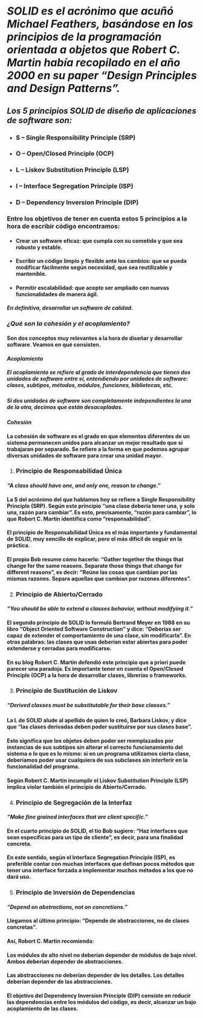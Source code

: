 # *SOLID es el acrónimo que acuñó Michael Feathers, basándose en los principios de la programación orientada a objetos que Robert C. Martin había recopilado en el año 2000 en su paper “Design Principles and Design Patterns”.*

## *Los 5 principios SOLID de diseño de aplicaciones de software son:*
* ###  S – Single Responsibility Principle (SRP)
* ###  O – Open/Closed Principle (OCP)
* ###  L – Liskov Substitution Principle (LSP)
* ###  I – Interface Segregation Principle (ISP)
* ###  D – Dependency Inversion Principle (DIP)

### Entre los objetivos de tener en cuenta estos 5 principios a la hora de escribir código encontramos:

* #### Crear un software eficaz: que cumpla con su cometido y que sea robusto y estable.
* #### Escribir un código limpio y flexible ante los cambios: que se pueda modificar fácilmente según necesidad, que sea reutilizable y mantenible.
* #### Permitir escalabilidad: que acepte ser ampliado con nuevas funcionalidades de manera ágil.

#### *En definitiva, desarrollar un software de calidad.*

### *¿Qué son la cohesión y el acoplamiento?*
 #### Son dos conceptos muy relevantes a la hora de diseñar y desarrollar software. Veamos en qué consisten.

#### *Acoplamiento*

##### El acoplamiento se refiere al grado de interdependencia que tienen dos unidades de software entre sí, entendiendo por unidades de software: clases, subtipos, métodos, módulos, funciones, bibliotecas, etc.

##### Si dos unidades de software son completamente independientes la una de la otra, decimos que están desacopladas.

#### *Cohesión*

#### La cohesión de software es el grado en que elementos diferentes de un sistema permanecen unidos para alcanzar un mejor resultado que si trabajaran por separado. Se refiere a la forma en que podemos agrupar diversas unidades de software para crear una unidad mayor.

1. ### Principio de Responsabilidad Única
 #### *“A class should have one, and only one, reason to change.”*

#### La S del acrónimo del que hablamos hoy se refiere a Single Responsibility Principle (SRP). Según este principio “una clase debería tener una, y solo una, razón para cambiar”. Es esto, precisamente, “razón para cambiar”, lo que Robert C. Martin identifica como “responsabilidad”.

#### El principio de Responsabilidad Única es el más importante y fundamental de SOLID, muy sencillo de explicar, pero el más difícil de seguir en la práctica.

#### El propio Bob resume cómo hacerlo: “Gather together the things that change for the same reasons. Separate those things that change for different reasons”, es decir: “Reúne las cosas que cambian por las mismas razones. Separa aquellas que cambian por razones diferentes”.

2. ### Principio de Abierto/Cerrado
#### *“You should be able to extend a classes behavior, without modifying it.”*

#### El segundo principio de SOLID lo formuló Bertrand Meyer en 1988 en su libro “Object Oriented Software Construction” y dice: “Deberías ser capaz de extender el comportamiento de una clase, sin modificarla”. En otras palabras: las clases que usas deberían estar abiertas para poder extenderse y cerradas para modificarse.

#### En su blog Robert C. Martin defendió este principio que a priori puede parecer una paradoja. Es importante tener en cuenta el Open/Closed Principle (OCP) a la hora de desarrollar clases, librerías o frameworks.

3. ### Principio de Sustitución de Liskov
##### *“Derived classes must be substitutable for their base classes.”*

#### La L de SOLID alude al apellido de quien lo creó, Barbara Liskov, y dice que “las clases derivadas deben poder sustituirse por sus clases base”.

#### Esto significa que los objetos deben poder ser reemplazados por instancias de sus subtipos sin alterar el correcto funcionamiento del sistema o lo que es lo mismo: si en un programa utilizamos cierta clase, deberíamos poder usar cualquiera de sus subclases sin interferir en la funcionalidad del programa.  

#### Según Robert C. Martin incumplir el Liskov Substitution Principle (LSP) implica violar también el principio de Abierto/Cerrado.

4. ### Principio de Segregación de la Interfaz
#### *“Make fine grained interfaces that are client specific.”*

#### En el cuarto principio de SOLID, el tío Bob sugiere: “Haz interfaces que sean específicas para un tipo de cliente”, es decir, para una finalidad concreta.

#### En este sentido, según el Interface Segregation Principle (ISP), es preferible contar con muchas interfaces que definan pocos métodos que tener una interface forzada a implementar muchos métodos a los que no dará uso.

5. ### Principio de Inversión de Dependencias
#### *“Depend on abstractions, not on concretions.”*

#### Llegamos al último principio: “Depende de abstracciones, no de clases concretas”.

#### Así, Robert C. Martin recomienda:

#### **Los módulos de alto nivel no deberían depender de módulos de bajo nivel. Ambos deberían depender de abstracciones.**
#### Las abstracciones no deberían depender de los detalles. Los detalles deberían depender de las abstracciones.
#### El objetivo del Dependency Inversion Principle (DIP) consiste en reducir las dependencias entre los módulos del código, es decir, alcanzar un bajo acoplamiento de las clases.